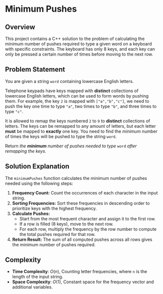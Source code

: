 # Minimum Pushes

## Overview

This project contains a C++ solution to the problem of calculating the minimum number of pushes required to type a given word on a keyboard with specific constraints. The keyboard has only 8 keys, and each key can only be pressed a certain number of times before moving to the next row.

## Problem Statement

You are given a string `word` containing lowercase English letters.

Telephone keypads have keys mapped with **distinct** collections of lowercase English letters, which can be used to form words by pushing them. For example, the key `2` is mapped with `["a","b","c"]`, we need to push the key one time to type `"a"`, two times to type `"b"`, and three times to type `"c"`.

It is allowed to remap the keys numbered `2` to `9` to **distinct** collections of letters. The keys can be remapped to any amount of letters, but each letter **must** be mapped to **exactly** one key. You need to find the *minimum* number of times the keys will be pushed to type the string `word`.

Return *the **minimum** number of pushes needed to type* `word` *after remapping the keys*.

## Solution Explanation

The `minimumPushes` function calculates the minimum number of pushes needed using the following steps:

1. **Frequency Count:** Count the occurrences of each character in the input string.
2. **Sorting Frequencies:** Sort these frequencies in descending order to prioritize keys with the highest frequency.
3. **Calculate Pushes:**
   - Start from the most frequent character and assign it to the first row.
   - If a row is filled (8 keys), move to the next row.
   - For each row, multiply the frequency by the row number to compute the total pushes required for that row.
4. **Return Result:** The sum of all computed pushes across all rows gives the minimum number of pushes required.

## Complexity

- **Time Complexity**: $O(n)$, Counting letter frequencies, where `n` is the length of the input string.
- **Space Complexity**: $O(1)$, Constant space for the frequency vector and additional variables.


